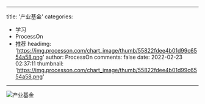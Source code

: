 
---
title: '产业基金'
categories: 
 - 学习
 - ProcessOn
 - 推荐
headimg: 'https://img.processon.com/chart_image/thumb/55822fdee4b01d99c6554a58.png'
author: ProcessOn
comments: false
date: 2022-02-23 02:37:11
thumbnail: 'https://img.processon.com/chart_image/thumb/55822fdee4b01d99c6554a58.png'
---

<div>   
<img class="thumb" alt="产业基金" src="https://img.processon.com/chart_image/thumb/55822fdee4b01d99c6554a58.png" referrerpolicy="no-referrer">
<p></p>  
</div>
            